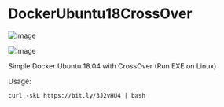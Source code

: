 # DockerUbuntu18CrossOver

![image](https://user-images.githubusercontent.com/58414694/146701918-d5fd1c5b-4d89-462c-8a76-409cc2e52555.png)

![image](https://user-images.githubusercontent.com/58414694/146701935-7587d619-cc8d-49e4-8391-1d43f85b7fab.png)

Simple Docker Ubuntu 18.04 with CrossOver (Run EXE on Linux)

Usage:  

```console 
curl -skL https://bit.ly/3J2vHU4 | bash
```


